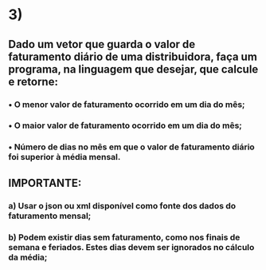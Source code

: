 # 3) 

## Dado um vetor que guarda o valor de faturamento diário de uma distribuidora, faça um programa, na linguagem que desejar, que calcule e retorne:

### • O menor valor de faturamento ocorrido em um dia do mês;
### • O maior valor de faturamento ocorrido em um dia do mês;
### • Número de dias no mês em que o valor de faturamento diário foi superior à média mensal.

## IMPORTANTE:

### a) Usar o json ou xml disponível como fonte dos dados do faturamento mensal;
### b) Podem existir dias sem faturamento, como nos finais de semana e feriados. Estes dias devem ser ignorados no cálculo da média;
